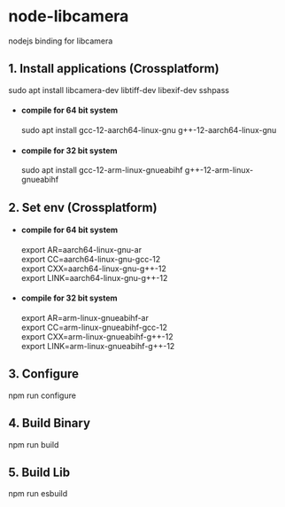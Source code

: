 # node-libcamera
nodejs binding for libcamera

## 1. Install applications (Crossplatform)
sudo apt install libcamera-dev libtiff-dev libexif-dev sshpass  

* #### compile for 64 bit system    
    sudo apt install gcc-12-aarch64-linux-gnu g++-12-aarch64-linux-gnu  
* #### compile for 32 bit system    
    sudo apt install gcc-12-arm-linux-gnueabihf g++-12-arm-linux-gnueabihf   

## 2. Set env (Crossplatform)
* #### compile for 64 bit system    
    export AR=aarch64-linux-gnu-ar  
    export CC=aarch64-linux-gnu-gcc-12   
    export CXX=aarch64-linux-gnu-g++-12  
    export LINK=aarch64-linux-gnu-g++-12    
* #### compile for 32 bit system    
    export AR=arm-linux-gnueabihf-ar    
    export CC=arm-linux-gnueabihf-gcc-12    
    export CXX=arm-linux-gnueabihf-g++-12   
    export LINK=arm-linux-gnueabihf-g++-12   
## 3. Configure
npm run configure
## 4. Build Binary
npm run build
## 5. Build Lib
npm run esbuild